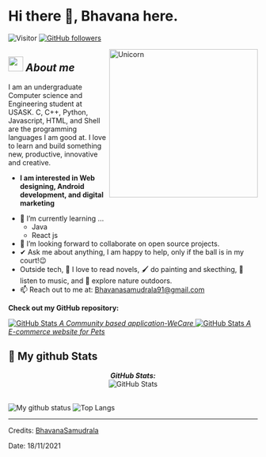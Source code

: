 # Hi there 👋, Bhavana here. 
![Visitor](https://visitor-badge.laobi.icu/badge?page_id=BhavanaSamudrala.repoName) [![GitHub followers](https://img.shields.io/github/followers/BhavanaSamudrala.svg?style=social&label=Follow)](https://github.com/BhavanaSamudrala?tab=followers)<br/>

<!--
**BhavanaSamudrala/BhavanaSamudrala** is a ✨ _special_ ✨ repository because its `README.md` (this file) appears on your GitHub profile.
-->

<img align="right" width=300px alt="Unicorn" src="https://c.tenor.com/GN73MKBawZYAAAAi/busy-cute.gif" />

## <img src="https://media.giphy.com/media/ObNTw8Uzwy6KQ/giphy.gif" width="30px">&nbsp;***About me***

I am an undergraduate Computer science and Engineering student at USASK. C, C++, Python, Javascript, HTML, and Shell are the programming languages I am good at. I love to learn and build something new, productive, innovative and creative.
* **I am interested in Web designing, Android development, and digital marketing**
- 🌱 I’m currently learning ...
  - Java
  - React js
- 👯 I’m looking forward to collaborate on open source projects.
- ✔ Ask me about anything, I am happy to help, only if the ball is in my court!😉<br>
- Outside tech, 📖 I love to read novels, 🖌️ do painting and skecthing, 🎵 listen to music, and 🌴 explore nature outdoors.
- 📫 Reach out to me at: <a href="bhavanasamudrala91@gmail.com">Bhavanasamudrala91@gmail.com</a>

__Check out my GitHub repository:__

<div>
  <p>
    <a href="https://github.com/BhavanaSamudrala/finalProject">
      <img src="https://github-readme-stats.vercel.app/api/pin/?username=BhavanaSamudrala&repo=finalProject" alt="GitHub Stats" />
      <em>A Community based application-WeCare </em>
    </a>
    <a href="https://github.com/BhavanaSamudrala/petGroomingReact">
      <img src="https://github-readme-stats.vercel.app/api/pin/?username=BhavanaSamudrala&repo=petGroomingReact" alt="GitHub Stats" />
      <em>A E-commerce website for Pets</em>
    </a>
  </p>
</div>


<h2>👀 My github Stats</h2>

<div>
<!--   <p align="center">
    <b><em>Now listening to:</em></b> <br/>
    <img src="https://spotify-github-profile.vercel.app/api/view?uid=Bhargavi-hash&cover_image=true&theme=novatorem" alt="Now Listenting to" />
  </p> -->
  <p align="center">
  <b><em>GitHub Stats:</em></b> <br/>
    <img src="https://github-readme-streak-stats.herokuapp.com/?user=BhavanaSamudrala" alt="GitHub Stats" /> <br/><br/>
  
</div>

![My github status](https://github-readme-stats.vercel.app/api?username=BhavanaSamudrala&show_icons=true&include_all_commits=true)
![Top Langs](https://github-readme-stats.vercel.app/api/top-langs/?username=Bhargavi-hash&layout=compact)

---------------------------------------------------------------------------------------------------------------------
Credits: <a href="https://github.com/BhavanaSamudrala">BhavanaSamudrala</a>

Date: 18/11/2021
